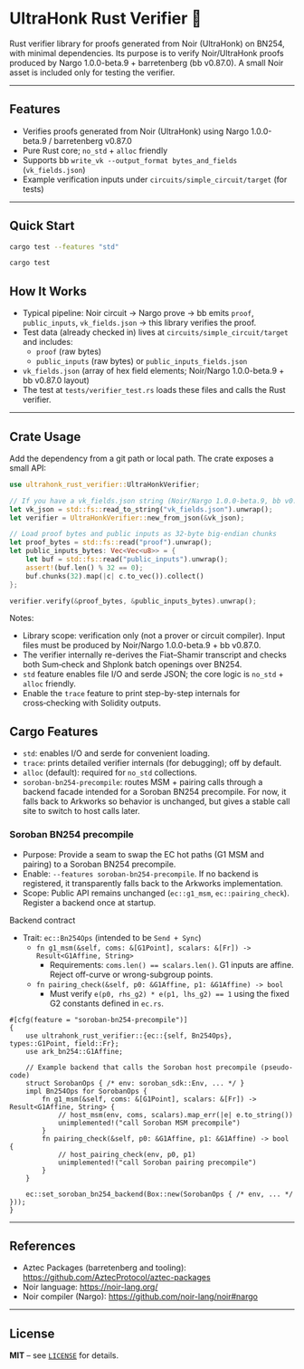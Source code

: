 # UltraHonk Rust Verifier 🦀
Rust verifier library for proofs generated from Noir (UltraHonk) on BN254, with minimal dependencies. Its purpose is to verify Noir/UltraHonk proofs produced by Nargo 1.0.0-beta.9 + barretenberg (bb v0.87.0). A small Noir asset is included only for testing the verifier.

---

## Features
- Verifies proofs generated from Noir (UltraHonk) using Nargo 1.0.0-beta.9 / barretenberg v0.87.0  
- Pure Rust core; `no_std` + `alloc` friendly  
- Supports bb `write_vk --output_format bytes_and_fields` (`vk_fields.json`)  
- Example verification inputs under `circuits/simple_circuit/target` (for tests)

---

## Quick Start
```bash
cargo test --features "std"

cargo test
```

## How It Works
- Typical pipeline: Noir circuit → Nargo prove → bb emits `proof`, `public_inputs`, `vk_fields.json` → this library verifies the proof.
- Test data (already checked in) lives at `circuits/simple_circuit/target` and includes:
  - `proof` (raw bytes)
  - `public_inputs` (raw bytes) or `public_inputs_fields.json`
- `vk_fields.json` (array of hex field elements; Noir/Nargo 1.0.0-beta.9 + bb v0.87.0 layout)
- The test at `tests/verifier_test.rs` loads these files and calls the Rust verifier.

---

## Crate Usage

Add the dependency from a git path or local path. The crate exposes a small API:

```rust
use ultrahonk_rust_verifier::UltraHonkVerifier;

// If you have a vk_fields.json string (Noir/Nargo 1.0.0-beta.9, bb v0.87.0)
let vk_json = std::fs::read_to_string("vk_fields.json").unwrap();
let verifier = UltraHonkVerifier::new_from_json(&vk_json);

// Load proof bytes and public inputs as 32‑byte big‑endian chunks
let proof_bytes = std::fs::read("proof").unwrap();
let public_inputs_bytes: Vec<Vec<u8>> = {
    let buf = std::fs::read("public_inputs").unwrap();
    assert!(buf.len() % 32 == 0);
    buf.chunks(32).map(|c| c.to_vec()).collect()
};

verifier.verify(&proof_bytes, &public_inputs_bytes).unwrap();
```

Notes:
- Library scope: verification only (not a prover or circuit compiler). Input files must be produced by Noir/Nargo 1.0.0-beta.9 + bb v0.87.0.
- The verifier internally re-derives the Fiat–Shamir transcript and checks both Sum‑check and Shplonk batch openings over BN254.
- `std` feature enables file I/O and serde JSON; the core logic is `no_std` + `alloc` friendly.
- Enable the `trace` feature to print step-by-step internals for cross‑checking with Solidity outputs.

## Cargo Features
- `std`: enables I/O and serde for convenient loading.
- `trace`: prints detailed verifier internals (for debugging); off by default.
- `alloc` (default): required for `no_std` collections.
- `soroban-bn254-precompile`: routes MSM + pairing calls through a backend facade intended for a Soroban BN254 precompile.
  For now, it falls back to Arkworks so behavior is unchanged, but gives a stable call site to switch to host calls later.

### Soroban BN254 precompile
- Purpose: Provide a seam to swap the EC hot paths (G1 MSM and pairing) to a Soroban BN254 precompile.
- Enable: `--features soroban-bn254-precompile`. If no backend is registered, it transparently falls back to the Arkworks implementation.
- Scope: Public API remains unchanged (`ec::g1_msm`, `ec::pairing_check`). Register a backend once at startup.

Backend contract
- Trait: `ec::Bn254Ops` (intended to be `Send + Sync`)
  - `fn g1_msm(&self, coms: &[G1Point], scalars: &[Fr]) -> Result<G1Affine, String>`
    - Requirements: `coms.len() == scalars.len()`. G1 inputs are affine. Reject off-curve or wrong-subgroup points.
  - `fn pairing_check(&self, p0: &G1Affine, p1: &G1Affine) -> bool`
    - Must verify `e(p0, rhs_g2) * e(p1, lhs_g2) == 1` using the fixed G2 constants defined in `ec.rs`.

```
#[cfg(feature = "soroban-bn254-precompile")]
{
    use ultrahonk_rust_verifier::{ec::{self, Bn254Ops}, types::G1Point, field::Fr};
    use ark_bn254::G1Affine;

    // Example backend that calls the Soroban host precompile (pseudo-code)
    struct SorobanOps { /* env: soroban_sdk::Env, ... */ }
    impl Bn254Ops for SorobanOps {
        fn g1_msm(&self, coms: &[G1Point], scalars: &[Fr]) -> Result<G1Affine, String> {
            // host_msm(env, coms, scalars).map_err(|e| e.to_string())
            unimplemented!("call Soroban MSM precompile")
        }
        fn pairing_check(&self, p0: &G1Affine, p1: &G1Affine) -> bool {
            // host_pairing_check(env, p0, p1)
            unimplemented!("call Soroban pairing precompile")
        }
    }

    ec::set_soroban_bn254_backend(Box::new(SorobanOps { /* env, ... */ }));
}
```

---

## References
- Aztec Packages (barretenberg and tooling): https://github.com/AztecProtocol/aztec-packages
- Noir language: https://noir-lang.org/
- Noir compiler (Nargo): https://github.com/noir-lang/noir#nargo

---

## License
**MIT** – see [`LICENSE`](LICENSE) for details.
